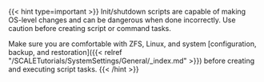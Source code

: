 &NewLine;

{{< hint type=important >}}
Init/shutdown scripts are capable of making OS-level changes and can be dangerous when done incorrectly. Use caution before creating script or command tasks.

Make sure you are comfortable with ZFS, Linux, and system [configuration, backup, and restoration]({{< relref "/SCALETutorials/SystemSettings/General/_index.md" >}}) before creating and executing script tasks.
{{< /hint >}}
